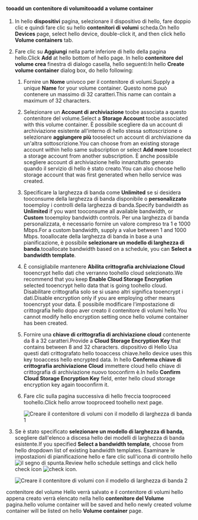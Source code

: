 <!--author=SharS last changed: 1/7/2016-->

#### <a name="tooadd-a-volume-container"></a><span data-ttu-id="a25eb-101">tooadd un contenitore di volumi</span><span class="sxs-lookup"><span data-stu-id="a25eb-101">tooadd a volume container</span></span>
1. <span data-ttu-id="a25eb-102">In hello **dispositivi** pagina, selezionare il dispositivo di hello, fare doppio clic e quindi fare clic su hello **contenitori di volumi** scheda.</span><span class="sxs-lookup"><span data-stu-id="a25eb-102">On hello **Devices** page, select hello device, double-click it, and then click hello **Volume containers** tab.</span></span>
2. <span data-ttu-id="a25eb-103">Fare clic su **Aggiungi** nella parte inferiore di hello della pagina hello.</span><span class="sxs-lookup"><span data-stu-id="a25eb-103">Click **Add** at hello bottom of hello page.</span></span> <span data-ttu-id="a25eb-104">In hello **contenitore del volume crea** finestra di dialogo casella, hello seguenti:</span><span class="sxs-lookup"><span data-stu-id="a25eb-104">In hello **Create volume container** dialog box, do hello following:</span></span>
   
   1. <span data-ttu-id="a25eb-105">Fornire un **Nome** univoco per il contenitore di volumi.</span><span class="sxs-lookup"><span data-stu-id="a25eb-105">Supply a unique **Name** for your volume container.</span></span> <span data-ttu-id="a25eb-106">Questo nome può contenere un massimo di 32 caratteri.</span><span class="sxs-lookup"><span data-stu-id="a25eb-106">This name can contain a maximum of 32 characters.</span></span>
   2. <span data-ttu-id="a25eb-107">Selezionare un **Account di archiviazione** toobe associata a questo contenitore del volume.</span><span class="sxs-lookup"><span data-stu-id="a25eb-107">Select a **Storage Account** toobe associated with this volume container.</span></span> <span data-ttu-id="a25eb-108">È possibile scegliere da un account di archiviazione esistente all'interno di hello stessa sottoscrizione o selezionare **aggiungere più** tooselect un account di archiviazione da un'altra sottoscrizione.</span><span class="sxs-lookup"><span data-stu-id="a25eb-108">You can choose from an existing storage account within hello same subscription or select **Add more** tooselect a storage account from another subscription.</span></span> <span data-ttu-id="a25eb-109">È anche possibile scegliere account di archiviazione hello innanzitutto generato quando il servizio di hello è stato creato.</span><span class="sxs-lookup"><span data-stu-id="a25eb-109">You can also choose hello storage account that was first generated when hello service was created.</span></span>
   3. <span data-ttu-id="a25eb-110">Specificare la larghezza di banda come **Unlimited** se si desidera tooconsume della larghezza di banda disponibile o **personalizzato** tooemploy i controlli della larghezza di banda.</span><span class="sxs-lookup"><span data-stu-id="a25eb-110">Specify bandwidth as **Unlimited** if you want tooconsume all available bandwidth, or **Custom** tooemploy bandwidth controls.</span></span> <span data-ttu-id="a25eb-111">Per una larghezza di banda personalizzata, è necessario fornire un valore compreso tra 1 e 1000 Mbps.</span><span class="sxs-lookup"><span data-stu-id="a25eb-111">For a custom bandwidth, supply a value between 1 and 1000 Mbps.</span></span> <span data-ttu-id="a25eb-112">tooallocate della larghezza di banda in base a una pianificazione, è possibile **selezionare un modello di larghezza di banda**.</span><span class="sxs-lookup"><span data-stu-id="a25eb-112">tooallocate bandwidth based on a schedule, you can **Select a bandwidth template**.</span></span>
   4. <span data-ttu-id="a25eb-113">È consigliabile mantenere **Abilita crittografia archiviazione Cloud** tooencrypt hello dati che verranno toohello cloud selezionato.</span><span class="sxs-lookup"><span data-stu-id="a25eb-113">We recommend that you keep **Enable Cloud Storage Encryption** selected tooencrypt hello data that is going toohello cloud.</span></span> <span data-ttu-id="a25eb-114">Disabilitare crittografia solo se si usano altri significa tooencrypt i dati.</span><span class="sxs-lookup"><span data-stu-id="a25eb-114">Disable encryption only if you are employing other means tooencrypt your data.</span></span> <span data-ttu-id="a25eb-115">È possibile modificare l'impostazione di crittografia hello dopo aver creato il contenitore di volumi hello.</span><span class="sxs-lookup"><span data-stu-id="a25eb-115">You cannot modify hello encryption setting once hello volume container has been created.</span></span>
   5. <span data-ttu-id="a25eb-116">Fornire una **chiave di crittografia di archiviazione cloud** contenente da 8 a 32 caratteri.</span><span class="sxs-lookup"><span data-stu-id="a25eb-116">Provide a **Cloud Storage Encryption Key** that contains between 8 and 32 characters.</span></span> <span data-ttu-id="a25eb-117">dispositivo di Hello Usa questi dati crittografato hello tooaccess chiave.</span><span class="sxs-lookup"><span data-stu-id="a25eb-117">hello device uses this key tooaccess hello encrypted data.</span></span> <span data-ttu-id="a25eb-118">In hello **Conferma chiave di crittografia archiviazione Cloud** immettere cloud hello chiave di crittografia di archiviazione nuovo tooconfirm è.</span><span class="sxs-lookup"><span data-stu-id="a25eb-118">In hello **Confirm Cloud Storage Encryption Key** field, enter hello cloud storage encryption key again tooconfirm it.</span></span> 
   6. <span data-ttu-id="a25eb-119">Fare clic sulla pagina successiva di hello freccia tooproceed toohello.</span><span class="sxs-lookup"><span data-stu-id="a25eb-119">Click hello arrow tooproceed toohello next page.</span></span>
      
      ![Creare il contenitore di volumi con il modello di larghezza di banda 1](./media/storsimple-add-volume-container/HCS_CreateVCBT1-include.png) 
3. <span data-ttu-id="a25eb-121">Se è stato specificato **selezionare un modello di larghezza di banda**, scegliere dall'elenco a discesa hello dei modelli di larghezza di banda esistente.</span><span class="sxs-lookup"><span data-stu-id="a25eb-121">If you specified **Select a bandwidth template**, choose from hello dropdown list of existing bandwidth templates.</span></span> <span data-ttu-id="a25eb-122">Esaminare le impostazioni di pianificazione hello e fare clic sull'icona di controllo hello ![il segno di spunta](./media/storsimple-configure-new-storage-account/HCS_CheckIcon-include.png).</span><span class="sxs-lookup"><span data-stu-id="a25eb-122">Review hello schedule settings and click hello check icon ![check icon](./media/storsimple-configure-new-storage-account/HCS_CheckIcon-include.png).</span></span>
   
    ![Creare il contenitore di volumi con il modello di larghezza di banda 2](./media/storsimple-add-volume-container/HCS_CreateVCBT2-include.png) 

<span data-ttu-id="a25eb-124">contenitore del volume Hello verrà salvato e il contenitore di volumi hello appena creato verrà elencato nella hello **contenitore del Volume** pagina.</span><span class="sxs-lookup"><span data-stu-id="a25eb-124">hello volume container will be saved and hello newly created volume container will be listed on hello **Volume container** page.</span></span>

